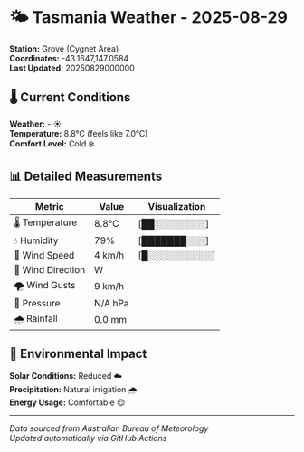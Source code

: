 # 🌤️ Tasmania Weather - 2025-08-29

**Station:** Grove (Cygnet Area)  
**Coordinates:** -43.1647,147.0584  
**Last Updated:** 20250829000000

## 🌡️ Current Conditions

**Weather:** - ☀️  
**Temperature:** 8.8°C (feels like 7.0°C)  
**Comfort Level:** Cold ❄️

## 📊 Detailed Measurements

| Metric | Value | Visualization |
|--------|-------|---------------|
| 🌡️ Temperature | 8.8°C | [██░░░░░░░░] |
| 💧 Humidity | 79% | [███████░░░] |
| 💨 Wind Speed | 4 km/h | [█░░░░░░░░░░] |
| 🧭 Wind Direction | W | |
| 🌪️ Wind Gusts | 9 km/h | |
| 🔽 Pressure | N/A hPa | |
| 🌧️ Rainfall | 0.0 mm | |

## 🌱 Environmental Impact

**Solar Conditions:** Reduced ☁️  
**Precipitation:** Natural irrigation 🌧️  
**Energy Usage:** Comfortable 😌

---
*Data sourced from Australian Bureau of Meteorology*  
*Updated automatically via GitHub Actions*
